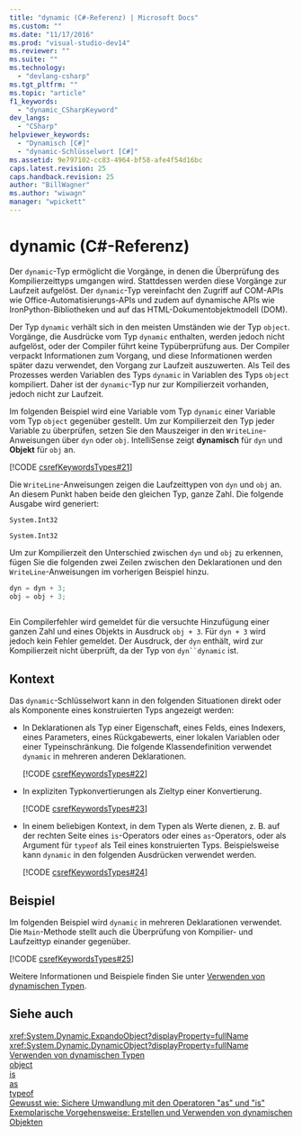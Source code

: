 ```yaml
---
title: "dynamic (C#-Referenz) | Microsoft Docs"
ms.custom: ""
ms.date: "11/17/2016"
ms.prod: "visual-studio-dev14"
ms.reviewer: ""
ms.suite: ""
ms.technology: 
  - "devlang-csharp"
ms.tgt_pltfrm: ""
ms.topic: "article"
f1_keywords: 
  - "dynamic_CSharpKeyword"
dev_langs: 
  - "CSharp"
helpviewer_keywords: 
  - "Dynamisch [C#]"
  - "dynamic-Schlüsselwort [C#]"
ms.assetid: 9e797102-cc83-4964-bf58-afe4f54d16bc
caps.latest.revision: 25
caps.handback.revision: 25
author: "BillWagner"
ms.author: "wiwagn"
manager: "wpickett"
---
```

# dynamic (C#-Referenz)
Der `dynamic`\-Typ ermöglicht die Vorgänge, in denen die Überprüfung des Kompilierzeittyps umgangen wird.  Stattdessen werden diese Vorgänge zur Laufzeit aufgelöst.  Der `dynamic`\-Typ vereinfacht den Zugriff auf COM\-APIs wie Office\-Automatisierungs\-APIs und zudem auf dynamische APIs wie IronPython\-Bibliotheken und auf das HTML\-Dokumentobjektmodell \(DOM\).  
  
 Der Typ `dynamic` verhält sich in den meisten Umständen wie der Typ `object`.  Vorgänge, die Ausdrücke vom Typ `dynamic` enthalten, werden jedoch nicht aufgelöst, oder der Compiler führt keine Typüberprüfung aus.  Der Compiler verpackt Informationen zum Vorgang, und diese Informationen werden später dazu verwendet, den Vorgang zur Laufzeit auszuwerten.  Als Teil des Prozesses werden Variablen des Typs `dynamic` in Variablen des Typs `object` kompiliert.  Daher ist der `dynamic`\-Typ nur zur Kompilierzeit vorhanden, jedoch nicht zur Laufzeit.  
  
 Im folgenden Beispiel wird eine Variable vom Typ `dynamic` einer Variable vom Typ `object` gegenüber gestellt.  Um zur Kompilierzeit den Typ jeder Variable zu überprüfen, setzen Sie den Mauszeiger in den `WriteLine`\-Anweisungen über `dyn` oder `obj`.  IntelliSense zeigt **dynamisch** für `dyn` und **Objekt** für `obj` an.  
  
 [!CODE [csrefKeywordsTypes#21](../CodeSnippet/VS_Snippets_VBCSharp/csrefKeywordsTypes#21)]  
  
 Die `WriteLine`\-Anweisungen zeigen die Laufzeittypen von `dyn` und `obj` an.  An diesem Punkt haben beide den gleichen Typ, ganze Zahl.  Die folgende Ausgabe wird generiert:  
  
 `System.Int32`  
  
 `System.Int32`  
  
 Um zur Kompilierzeit den Unterschied zwischen `dyn` und `obj` zu erkennen, fügen Sie die folgenden zwei Zeilen zwischen den Deklarationen und den `WriteLine`\-Anweisungen im vorherigen Beispiel hinzu.  
  
```c#  
dyn = dyn + 3;  
obj = obj + 3;  
  
```  
  
 Ein Compilerfehler wird gemeldet für die versuchte Hinzufügung einer ganzen Zahl und eines Objekts in Ausdruck `obj + 3`.  Für `dyn + 3` wird jedoch kein Fehler gemeldet.  Der Ausdruck, der `dyn` enthält, wird zur Kompilierzeit nicht überprüft, da der Typ von `dyn``dynamic` ist.  
  
## Kontext  
 Das `dynamic`\-Schlüsselwort kann in den folgenden Situationen direkt oder als Komponente eines konstruierten Typs angezeigt werden:  
  
-   In Deklarationen als Typ einer Eigenschaft, eines Felds, eines Indexers, eines Parameters, eines Rückgabewerts, einer lokalen Variablen oder einer Typeinschränkung.  Die folgende Klassendefinition verwendet `dynamic` in mehreren anderen Deklarationen.  
  
     [!CODE [csrefKeywordsTypes#22](../CodeSnippet/VS_Snippets_VBCSharp/csrefKeywordsTypes#22)]  
  
-   In expliziten Typkonvertierungen als Zieltyp einer Konvertierung.  
  
     [!CODE [csrefKeywordsTypes#23](../CodeSnippet/VS_Snippets_VBCSharp/csrefKeywordsTypes#23)]  
  
-   In einem beliebigen Kontext, in dem Typen als Werte dienen, z. B. auf der rechten Seite eines `is`\-Operators oder eines `as`\-Operators, oder als Argument für `typeof` als Teil eines konstruierten Typs.  Beispielsweise kann `dynamic` in den folgenden Ausdrücken verwendet werden.  
  
     [!CODE [csrefKeywordsTypes#24](../CodeSnippet/VS_Snippets_VBCSharp/csrefKeywordsTypes#24)]  
  
## Beispiel  
 Im folgenden Beispiel wird `dynamic` in mehreren Deklarationen verwendet.  Die `Main`\-Methode stellt auch die Überprüfung von Kompilier\- und Laufzeittyp einander gegenüber.  
  
 [!CODE [csrefKeywordsTypes#25](../CodeSnippet/VS_Snippets_VBCSharp/csrefKeywordsTypes#25)]  
  
 Weitere Informationen und Beispiele finden Sie unter [Verwenden von dynamischen Typen](../../../csharp/programming-guide/types/using-type-dynamic.md).  
  
## Siehe auch  
 <xref:System.Dynamic.ExpandoObject?displayProperty=fullName>   
 <xref:System.Dynamic.DynamicObject?displayProperty=fullName>   
 [Verwenden von dynamischen Typen](../../../csharp/programming-guide/types/using-type-dynamic.md)   
 [object](../../../csharp/language-reference/keywords/object.md)   
 [is](../../../csharp/language-reference/keywords/is.md)   
 [as](../../../csharp/language-reference/keywords/as.md)   
 [typeof](../../../csharp/language-reference/keywords/typeof.md)   
 [Gewusst wie: Sichere Umwandlung mit den Operatoren "as" und "is"](../../../csharp/programming-guide/types/how-to-safely-cast-by-using-as-and-is-operators.md)   
 [Exemplarische Vorgehensweise: Erstellen und Verwenden von dynamischen Objekten](../../../csharp/programming-guide/types/walkthrough-creating-and-using-dynamic-objects.md)